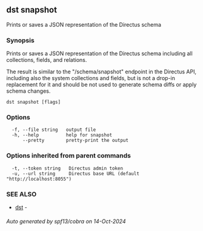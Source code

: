 ## dst snapshot

Prints or saves a JSON representation of the Directus schema

### Synopsis


Prints or saves a JSON representation of the Directus schema including all
collections, fields, and relations.

The result is similar to the "/schema/snapshot" endpoint in the Directus API,
including also the system collections and fields, but is not a drop-in
replacement for it and should be not used to generate schema diffs or apply
schema changes.

```
dst snapshot [flags]
```

### Options

```
  -f, --file string   output file
  -h, --help          help for snapshot
      --pretty        pretty-print the output
```

### Options inherited from parent commands

```
  -t, --token string   Directus admin token
  -u, --url string     Directus base URL (default "http://localhost:8055")
```

### SEE ALSO

* [dst](dst.md)	 - 

###### Auto generated by spf13/cobra on 14-Oct-2024

